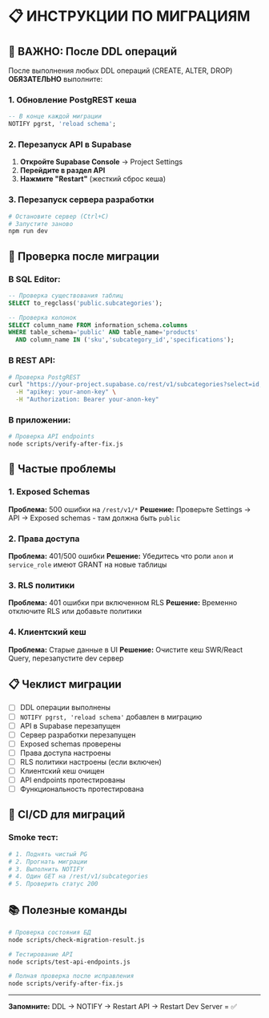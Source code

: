 # 📋 ИНСТРУКЦИИ ПО МИГРАЦИЯМ

## 🚨 ВАЖНО: После DDL операций

После выполнения любых DDL операций (CREATE, ALTER, DROP) **ОБЯЗАТЕЛЬНО** выполните:

### 1. Обновление PostgREST кеша
```sql
-- В конце каждой миграции
NOTIFY pgrst, 'reload schema';
```

### 2. Перезапуск API в Supabase
1. **Откройте Supabase Console** → Project Settings
2. **Перейдите в раздел API**
3. **Нажмите "Restart"** (жесткий сброс кеша)

### 3. Перезапуск сервера разработки
```bash
# Остановите сервер (Ctrl+C)
# Запустите заново
npm run dev
```

## 🔧 Проверка после миграции

### В SQL Editor:
```sql
-- Проверка существования таблиц
SELECT to_regclass('public.subcategories');

-- Проверка колонок
SELECT column_name FROM information_schema.columns
WHERE table_schema='public' AND table_name='products'
  AND column_name IN ('sku','subcategory_id','specifications');
```

### В REST API:
```bash
# Проверка PostgREST
curl "https://your-project.supabase.co/rest/v1/subcategories?select=id,category_id,slug&limit=1" \
  -H "apikey: your-anon-key" \
  -H "Authorization: Bearer your-anon-key"
```

### В приложении:
```bash
# Проверка API endpoints
node scripts/verify-after-fix.js
```

## 🚨 Частые проблемы

### 1. Exposed Schemas
**Проблема:** 500 ошибки на `/rest/v1/*`
**Решение:** Проверьте Settings → API → Exposed schemas - там должна быть `public`

### 2. Права доступа
**Проблема:** 401/500 ошибки
**Решение:** Убедитесь что роли `anon` и `service_role` имеют GRANT на новые таблицы

### 3. RLS политики
**Проблема:** 401 ошибки при включенном RLS
**Решение:** Временно отключите RLS или добавьте политики

### 4. Клиентский кеш
**Проблема:** Старые данные в UI
**Решение:** Очистите кеш SWR/React Query, перезапустите dev сервер

## 📋 Чеклист миграции

- [ ] DDL операции выполнены
- [ ] `NOTIFY pgrst, 'reload schema'` добавлен в миграцию
- [ ] API в Supabase перезапущен
- [ ] Сервер разработки перезапущен
- [ ] Exposed schemas проверены
- [ ] Права доступа настроены
- [ ] RLS политики настроены (если включен)
- [ ] Клиентский кеш очищен
- [ ] API endpoints протестированы
- [ ] Функциональность протестирована

## 🔄 CI/CD для миграций

### Smoke тест:
```bash
# 1. Поднять чистый PG
# 2. Прогнать миграции
# 3. Выполнить NOTIFY
# 4. Один GET на /rest/v1/subcategories
# 5. Проверить статус 200
```

## 📚 Полезные команды

```bash
# Проверка состояния БД
node scripts/check-migration-result.js

# Тестирование API
node scripts/test-api-endpoints.js

# Полная проверка после исправления
node scripts/verify-after-fix.js
```

---

**Запомните:** DDL → NOTIFY → Restart API → Restart Dev Server = ✅
